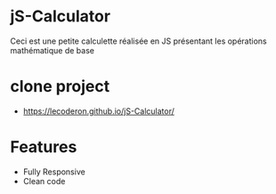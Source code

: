 # jS-Calculator
Ceci est une petite calculette réalisée en JS présentant les opérations mathématique de base 

# clone project
- https://lecoderon.github.io/jS-Calculator/

# Features
- Fully Responsive
- Clean code
